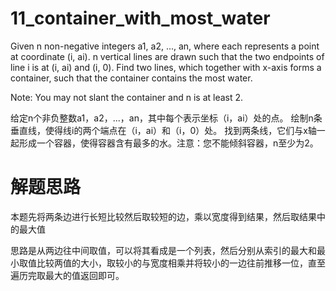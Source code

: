 ﻿# 11_container_with_most_water
Given n non-negative integers a1, a2, ..., an, where each represents a point at coordinate (i, ai). n vertical lines are drawn such that the two endpoints of line i is at (i, ai) and (i, 0). Find two lines, which together with x-axis forms a container, such that the container contains the most water.<br>

Note: You may not slant the container and n is at least 2.<br>

给定n个非负整数a1，a2，...，an，其中每个表示坐标（i，ai）处的点。 绘制n条垂直线，使得线i的两个端点在（i，ai）和（i，0）处。 找到两条线，它们与x轴一起形成一个容器，使得容器含有最多的水。注意：您不能倾斜容器，n至少为2。<br>

# 解题思路
本题先将两条边进行长短比较然后取较短的边，乘以宽度得到结果，然后取结果中的最大值<br>

思路是从两边往中间取值，可以将其看成是一个列表，然后分别从索引的最大和最小取值比较两值的大小，取较小的与宽度相乘并将较小的一边往前推移一位，直至遍历完取最大的值返回即可。<br>

